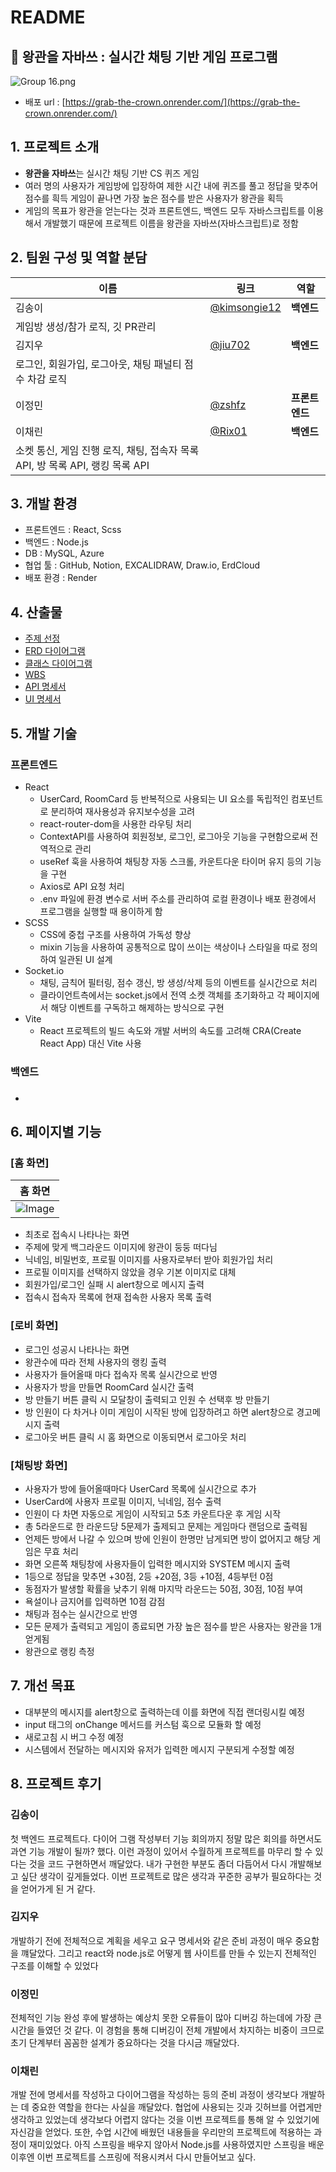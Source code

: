 # README

## 👑 왕관을 자바쓰 : 실시간 채팅 기반 게임 프로그램

![Group 16.png](README%201f5d41c2a13b804b97ccefc810e5ae5e/Group_16.png)

- 배포 url : [https://grab-the-crown.onrender.com/](https://grab-the-crown.onrender.com/)

## 1. 프로젝트 소개

- **왕관을 자바쓰**는 실시간 채팅 기반 CS 퀴즈 게임
- 여러 명의 사용자가 게임방에 입장하여 제한 시간 내에 퀴즈를 풀고 정답을 맞추어 점수를 흭득
게임이 끝나면 가장 높은 점수를 받은 사용자가 왕관을 획득
- 게임의 목표가 왕관을 얻는다는 것과 프론트엔드, 백엔드 모두 자바스크립트를 이용해서 개발했기 때문에 프로젝트 이름을 왕관을 자바쓰(자바스크립트)로 정함

## 2. 팀원 구성 및 역할 분담

| 이름 | 링크 | 역할 |
| --- | --- | --- |
| 김송이 | [@kimsongie12](https://github.com/kimsongie12) | **백엔드**
게임방 생성/참가 로직, 깃 PR관리  |
| 김지우 | [@jiu702](https://github.com/jiu702) | **백엔드**
로그인, 회원가입, 로그아웃, 채팅 패널티 점수 차감 로직 |
| 이정민 | [@zshfz](https://github.com/zshfz) | **프론트엔드** |
| 이채린 | [@Rix01](https://github.com/Rix01) | **백엔드**
소켓 통신, 게임 진행 로직, 채팅, 접속자 목록 API, 방 목록 API, 랭킹 목록 API |

## 3. 개발 환경

- 프론트엔드 : React, Scss
- 백엔드 : Node.js
- DB : MySQL, Azure
- 협업 툴 : GitHub, Notion, EXCALIDRAW, Draw.io, ErdCloud
- 배포 환경 : Render

## 4. 산출물

- [주제 선정](https://excalidraw.com/#json=RX6PiPQDOzNio4XJui-xi,6w7XteergZO2luujjFzm6w)
- [ERD 다이어그램](https://www.notion.so/ERD-1f5d41c2a13b80ce80f3c602ff461692?pvs=21)
- [클래스 다이어그램](https://drive.google.com/file/d/1RiFpr62lQS_eDMFpD2gearpnWoQakLcH/view?usp=sharing)
- [WBS](https://www.notion.so/WBS-JDBC-1f5d41c2a13b80468147e29037459b65?pvs=21)
- [API 명세서](https://www.notion.so/API-1f5d41c2a13b80f79856de6d5c582830?pvs=21)
- [UI 명세서](https://www.notion.so/UI-1e7d41c2a13b80cea545dbb90fa7043a?pvs=21)

## 5. 개발 기술

### 프론트엔드

- React
    - UserCard, RoomCard 등 반복적으로 사용되는 UI 요소를 독립적인 컴포넌트로 분리하여 재사용성과 유지보수성을 고려
    - react-router-dom을 사용한 라우팅 처리
    - ContextAPI를 사용하여 회원정보, 로그인, 로그아웃 기능을 구현함으로써 전역적으로 관리
    - useRef 훅을 사용하여 채팅창 자동 스크롤, 카운트다운 타이머 유지 등의 기능을 구현
    - Axios로 API 요청 처리
    - .env 파일에 환경 변수로 서버 주소를 관리하여 로컬 환경이나 배포 환경에서 프로그램을 실행할 때 용이하게 함
- SCSS
    - CSS에 중첩 구조를 사용하여 가독성 향상
    - mixin 기능을 사용하여 공통적으로 많이 쓰이는 색상이나 스타일을 따로 정의하여 일관된 UI 설계
- Socket.io
    - 채팅, 금칙어 필터링, 점수 갱신, 방 생성/삭제 등의 이벤트를 실시간으로 처리
    - 클라이언트측에서는 socket.js에서 전역 소켓 객체를 초기화하고 각 페이지에서 해당 이벤트를 구독하고 해제하는 방식으로 구현
- Vite
    - React 프로젝트의 빌드 속도와 개발 서버의 속도를 고려해 CRA(Create React App) 대신 Vite 사용

### 백엔드

### 

- 

## 6. 페이지별 기능

### [홈 화면]
| 홈 화면 | 
|------|
| ![Image](https://github.com/user-attachments/assets/7e3391d2-2112-48ef-ba57-46b1006e571a) |
- 최초로 접속시 나타나는 화면
- 주제에 맞게 백그라운드 이미지에 왕관이 둥둥 떠다님<br>
- 닉네임, 비밀번호, 프로필 이미지를 사용자로부터 받아 회원가입 처리
- 프로필 이미지를 선택하지 않았을 경우 기본 이미지로 대체
- 회원가입/로그인 실패 시 alert창으로 메시지 출력
- 접속시 접속자 목록에 현재 접속한 사용자 목록 출력

### [로비 화면]

- 로그인 성공시 나타나는 화면
- 왕관수에 따라 전체 사용자의 랭킹 출력
- 사용자가 들어올때 마다 접속자 목록 실시간으로 반영
- 사용자가 방을 만들면 RoomCard 실시간 출력
- 방 만들기 버튼 클릭 시 모달창이 출력되고 인원 수 선택후 방 만들기
- 방 인원이 다 차거나 이미 게임이 시작된 방에 입장하려고 하면 alert창으로 경고메시지 출력
- 로그아웃 버튼 클릭 시 홈 화면으로 이동되면서 로그아웃 처리

### [채팅방 화면]

- 사용자가 방에 들어올때마다 UserCard 목록에 실시간으로 추가
- UserCard에 사용자 프로필 이미지, 닉네임, 점수 출력
- 인원이 다 차면 자동으로 게임이 시작되고 5초 카운트다운 후 게임 시작
- 총 5라운드로 한 라운드당 5문제가 출제되고 문제는 게임마다 랜덤으로 출력됨
- 언제든 방에서 나갈 수 있으며 방에 인원이 한명만 남게되면 방이 없어지고 해당 게임은 무효 처리
- 화면 오른쪽 채팅창에 사용자들이 입력한 메시지와 SYSTEM 메시지 출력
- 1등으로 정답을 맞추면 +30점, 2등 +20점, 3등 +10점, 4등부턴 0점
- 동점자가 발생할 확률을 낮추기 위해 마지막 라운드는 50점, 30점, 10점 부여
- 욕설이나 금지어를 입력하면 10점 감점
- 채팅과 점수는 실시간으로 반영
- 모든 문제가 출력되고 게임이 종료되면 가장 높은 점수를 받은 사용자는 왕관을 1개 얻게됨
- 왕관으로 랭킹 측정

## 7. 개선 목표

- 대부분의 메시지를 alert창으로 출력하는데 이를 화면에 직접 랜더링시킬 예정
- input 태그의 onChange 메서드를 커스텀 훅으로 모듈화 할 예정
- 새로고침 시 버그 수정 예정
- 시스템에서 전달하는 메시지와 유저가 입력한 메시지 구분되게 수정할 예정

## 8. 프로젝트 후기

### 김송이

첫 백엔드 프로젝트다. 다이어 그램 작성부터 기능 회의까지 정말 많은 회의를 하면서도 과연 기능 개발이 될까? 했다. 이런 과정이 있어서 수월하게 프로젝트를 마무리 할 수 있다는 것을 코드 구현하면서 깨달았다. 내가 구현한 부분도 좀더 다듬어서 다시 개발해보고 싶단 생각이 깊게들었다. 이번 프로젝트로 많은 생각과 꾸준한 공부가 필요하다는 것을 얻어가게 된 거 같다.

### 김지우

개발하기 전에 전체적으로 계획을 세우고 요구 명세서와 같은 준비 과정이 매우 중요함을 꺠달았다. 그리고 react와 node.js로 어떻게 웹 사이트를 만들 수 있는지 전체적인 구조를 이해할 수 있었다

### 이정민

전체적인 기능 완성 후에 발생하는 예상치 못한 오류들이 많아 디버깅 하는데에 가장 큰 시간을 들였던 것 같다. 이 경험을 통해 디버깅이 전체 개발에서 차지하는 비중이 크므로 초기 단계부터 꼼꼼한 설계가 중요하다는 것을 다시금 깨달았다.

### 이채린

개발 전에 명세서를 작성하고 다이어그램을 작성하는 등의 준비 과정이 생각보다 개발하는 데 중요한 역할을 한다는 사실을 깨달았다. 협업에 사용되는 깃과 깃허브를 어렵게만 생각하고 있었는데 생각보다 어렵지 않다는 것을 이번 프로젝트를 통해 알 수 있었기에 자신감을 얻었다. 또한, 수업 시간에 배웠던 내용들을 우리만의 프로젝트에 적용하는 과정이 재미있었다. 아직 스프링을 배우지 않아서 Node.js를 사용하였지만 스프링을 배운 이후엔 이번 프로젝트를 스프링에 적용시켜서 다시 만들어보고 싶다.
